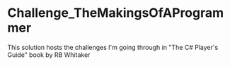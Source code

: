 # Challenge_TheMakingsOfAProgrammer

This solution hosts the challenges I'm going through in "The C# Player's Guide" book by RB Whitaker

